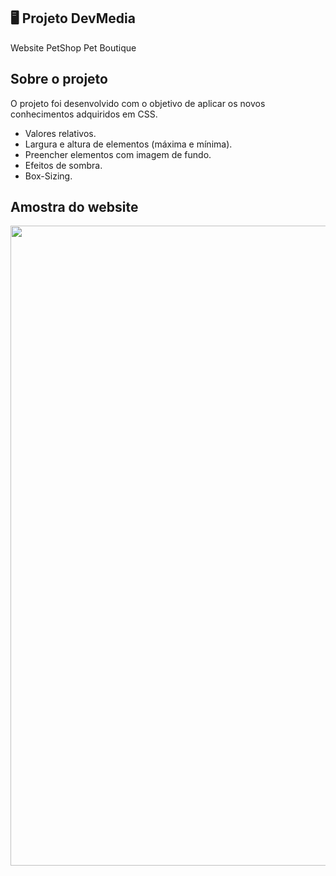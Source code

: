 ## 🖥 Projeto DevMedia

Website PetShop Pet Boutique

## Sobre o projeto 

O projeto foi desenvolvido com o objetivo de aplicar os novos conhecimentos adquiridos em CSS.
- Valores relativos.
- Largura e altura de elementos (máxima e mínima).
- Preencher elementos com imagem de fundo.
- Efeitos de sombra.
- Box-Sizing.

## Amostra do website 

<img width="1024px" src="img/Amostra-website">


  
